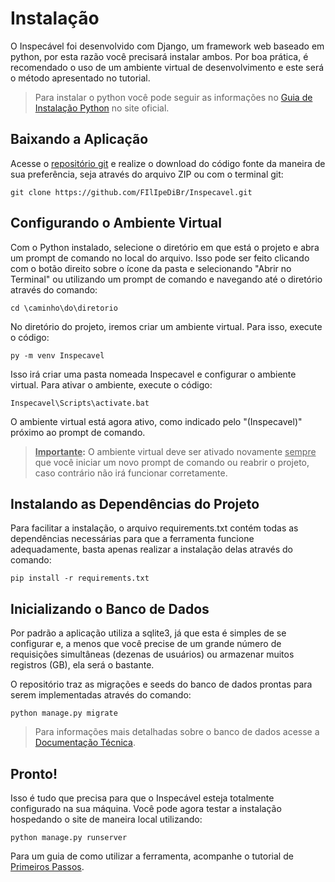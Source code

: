 # Instalação

O Inspecável foi desenvolvido com Django, um framework web baseado em python, por esta razão você precisará instalar ambos. Por boa prática, é recomendado o uso de um ambiente virtual de desenvolvimento e este será o método apresentado no tutorial.

> Para instalar o python você pode seguir as informações no [Guia de Instalação Python](https://www.python.org/downloads/ "Guia para instalação do Python") no site oficial.

## Baixando a Aplicação

Acesse o [repositório git](https://github.com/FIlIpeDiBr/Inspecavel "Repositório git da ferramenta Inspecável") e realize o download do código fonte da maneira de sua preferência, seja através do arquivo ZIP ou com o terminal git:

    git clone https://github.com/FIlIpeDiBr/Inspecavel.git

## Configurando o Ambiente Virtual

Com o Python instalado, selecione o diretório em que está o projeto e abra um prompt de comando no local do arquivo. Isso pode ser feito clicando com o botão direito sobre o ícone da pasta e selecionando "Abrir no Terminal" ou utilizando um prompt de comando e navegando até o diretório através do comando:

    cd \caminho\do\diretorio

No diretório do projeto, iremos criar um ambiente virtual. Para isso, execute o código:

    py -m venv Inspecavel

Isso irá criar uma pasta nomeada Inspecavel e configurar o ambiente virtual. Para ativar o ambiente, execute o código:

    Inspecavel\Scripts\activate.bat

O ambiente virtual está agora ativo, como indicado pelo "(Inspecavel)" próximo ao prompt de comando.

> **<ins>Importante</ins>:** O ambiente virtual deve ser ativado novamente <ins>sempre</ins> que você iniciar um novo prompt de comando ou reabrir o projeto, caso contrário não irá funcionar corretamente.

## Instalando as Dependências do Projeto

Para facilitar a instalação, o arquivo requirements.txt contém todas as dependências necessárias para que a ferramenta funcione adequadamente, basta apenas realizar a instalação delas através do comando:

    pip install -r requirements.txt

## Inicializando o Banco de Dados

Por padrão a aplicação utiliza a sqlite3, já que esta é simples de se configurar e, a menos que você precise de um grande número de requisições simultâneas (dezenas de usuários) ou armazenar muitos registros (GB), ela será o bastante.

O repositório traz as migrações e seeds do banco de dados prontas para serem implementadas através do comando:

    python manage.py migrate

>Para informações mais detalhadas sobre o banco de dados acesse a [Documentação Técnica](doc_tecnica.md#banco-de-dados "Seção do Banco de Dados na Documentação").

## Pronto!

Isso é tudo que precisa para que o Inspecável esteja totalmente configurado na sua máquina. Você pode agora testar a instalação hospedando o site de maneira local utilizando:

    python manage.py runserver

Para um guia de como utilizar a ferramenta, acompanhe o tutorial de [Primeiros Passos](guia_de_uso/index.md).